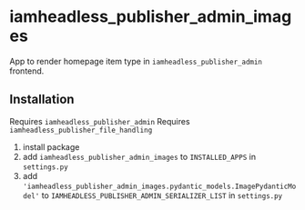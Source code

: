 # iamheadless_publisher_admin_images

App to render homepage item type in `iamheadless_publisher_admin` frontend.

## Installation

Requires `iamheadless_publisher_admin`
Requires `iamheadless_publisher_file_handling`

1. install package
2. add `iamheadless_publisher_admin_images` to `INSTALLED_APPS` in `settings.py`
3. add `'iamheadless_publisher_admin_images.pydantic_models.ImagePydanticModel'` to `IAMHEADLESS_PUBLISHER_ADMIN_SERIALIZER_LIST` in `settings.py`
